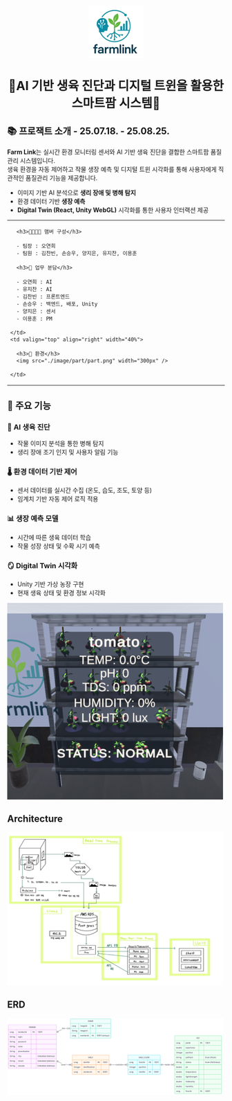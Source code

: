 <div align="center">
  <img src="./image/part/logo.png" width="130px" />
  <h1>🌿AI 기반 생육 진단과 디지털 트윈을 활용한 스마트팜 시스템🌿</h1>
</div>


## 📚 프로잭트 소개 - 25.07.18. - 25.08.25.
**Farm Link**는 실시간 환경 모니터링 센서와 AI 기반 생육 진단을 결합한 스마트팜 품질관리 시스템입니다.  
생육 환경을 자동 제어하고 작물 생장 예측 및 디지털 트윈 시각화를 통해 사용자에게 직관적인 품질관리 기능을 제공합니다.

- 이미지 기반 AI 분석으로 **생리 장애 및 병해 탐지**
- 환경 데이터 기반 **생장 예측**
- **Digital Twin (React, Unity WebGL)** 시각화를 통한 사용자 인터랙션 제공



<table>
  <tr>
    <td valign="top" width="60%">

      <h3>👨‍👩‍👧‍👦 맴버 구성</h3>

      - 팀장 : 오연희  
      - 팀원 : 김찬빈, 손승우, 양지은, 유지찬, 이용훈  

      <h3>📌 업무 분담</h3>

      - 오연희 : AI  
      - 유지찬 : AI  
      - 김찬빈 : 프론트엔드  
      - 손승우 : 백엔드, 배포, Unity  
      - 양지은 : 센서  
      - 이용훈 : PM  

    </td>
    <td valign="top" align="right" width="40%">

      <h3>📌 환경</h3>
      <img src="./image/part/part.png" width="300px" />

    </td>
  </tr>
</table>

## 📌 주요 기능

### 🧠 **AI 생육 진단**
- 작물 이미지 분석을 통한 병해 탐지
- 생리 장애 조기 인지 및 사용자 알림 기능

### 🌡️ **환경 데이터 기반 제어**
- 센서 데이터를 실시간 수집 (온도, 습도, 조도, 토양 등)
- 임계치 기반 자동 제어 로직 적용

### 📊 **생장 예측 모델**
- 시간에 따른 생육 데이터 학습
- 작물 성장 상태 및 수확 시기 예측

### 🪞 **Digital Twin 시각화**
- Unity 기반 가상 농장 구현
- 현재 생육 상태 및 환경 정보 시각화
 <img src="./image/unity/status.png" width="500px" />

## Architecture
<img src="./image/SystemArchitecture/newSystemArchitecture.png" width="500px" />

## ERD
<img src="./image/ERD/ERD.ver250812.png" width="500px" />
